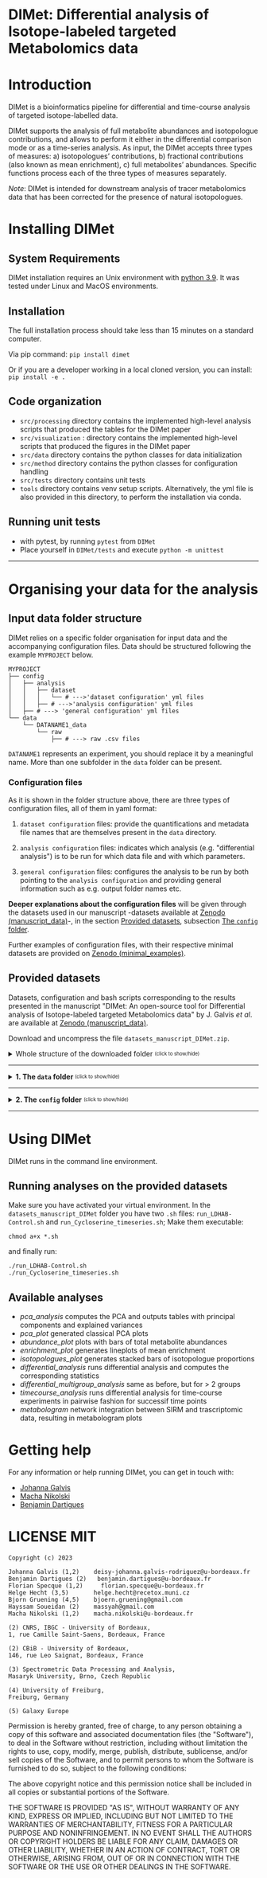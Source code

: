 DIMet: Differential analysis of Isotope-labeled targeted Metabolomics data
===

# Introduction

DIMet is a bioinformatics pipeline for differential and time-course analysis of targeted isotope-labelled data.

DIMet supports the analysis of full metabolite abundances and isotopologue contributions, and allows to perform it either in the differential comparison mode or as a time-series analysis. As input, the DIMet accepts three types of measures: a) isotopologues’ contributions, b) fractional contributions (also known as mean enrichment), c) full metabolites’ abundances. Specific functions process each of the three types of measures separately.

_Note_: DIMet is intended for downstream analysis of tracer metabolomics data that has been corrected for the presence of natural isotopologues. 

# Installing DIMet 

## System Requirements
DIMet installation requires an Unix environment with [python 3.9](http://www.python.org/). 
It was tested under Linux and MacOS environments.


## Installation 

The full installation process should take less than 15 minutes on a standard computer.

Via pip command:
`pip install dimet`

Or if you are a developer working in a local cloned version, you can install:
`pip install -e .`


## Code organization

* `src/processing` directory contains the implemented high-level analysis scripts that produced the tables for the DIMet paper
* `src/visualization` : directory contains the implemented high-level scripts that produced the figures in the DIMet paper
* `src/data` directory contains the python classes for data initialization  
* `src/method` directory contains the python classes for configuration handling
* `src/tests` directory contains unit tests
* `tools` directory contains venv setup scripts. Alternatively, the yml file is also provided in this directory, to perform the installation via conda.


## Running unit tests 

* with pytest, by running `pytest` from `DIMet`
* Place yourself in `DIMet/tests` and execute `python -m unittest` 

-----------------------------------------------------------------------------------------------------
# Organising your data for the analysis

## Input data folder structure

DIMet relies on a specific folder organisation for input data and the accompanying configuration files.
Data should be structured following the example `MYPROJECT` below. 

```
MYPROJECT
├── config
│   ├── analysis
│   │   ├── dataset
│   │   │   └── # --->'dataset configuration' yml files
│   │   ├── # --->'analysis configuration' yml files
│   ├── # ---> 'general configuration' yml files
└── data
    └── DATANAME1_data
        └── raw
            ├── # ---> raw .csv files

```

`DATANAME1` represents an experiment, you should replace it by a meaningful name.
More than one subfolder in the `data` folder can be present.

### Configuration files

As it is shown in the folder structure above, there are three types of configuration files, all of them in yaml format: 

1. `dataset configuration` files:  provide the quantifications and metadata file names that are themselves present in the `data` directory.

2. `analysis configuration` files: indicates which analysis (e.g. "differential analysis") is to be run for which data file and with which parameters.

3. `general configuration` files: configures the analysis to be run by both pointing to the `analysis configuration` and providing general information such as e.g. output folder names etc.

**Deeper explanations about the configuration files** will be given through the datasets used in our manuscript -datasets available at [Zenodo (manuscript_data)](https://sandbox.zenodo.org/record/1224020)-, in the section [Provided datasets](#provided-datasets), subsection 
<a href="#config_folder">The <code>config</code> folder</a>. 

Further examples of configuration files, with their respective minimal datasets are provided on [Zenodo (minimal_examples)](https://sandbox.zenodo.org/record/1224340).

## Provided datasets

Datasets, configuration and bash scripts corresponding to the results presented in the manuscript "DIMet: An open-source tool for Differential analysis of Isotope-labeled targeted Metabolomics data" by J. Galvis *et al*. are available at [Zenodo (manuscript_data)](https://sandbox.zenodo.org/record/1224020). 

Download and uncompress the file `datasets_manuscript_DIMet.zip`.

<details>
 
<summary>Whole structure of the downloaded folder <sub><sup>(click to show/hide)</sup></sub>
</summary>

```
datasets_manuscript_DIMet
├── config
│   ├── analysis
│   │   ├── abundance_plot_Cycloserine.yaml
│   │   ├── abundance_plot_LDHAB-Control.yaml
│   │   ├── dataset
│   │   │   ├── Cycloserine_data.yaml
│   │   │   ├── LDHAB-Control_data_integrate.yaml
│   │   │   └── LDHAB-Control_data.yaml
│   │   ├── differential_analysis_pairwise_LDHAB-Control.yaml
│   │   ├── enrichment_lineplot_Cycloserine.yaml
│   │   ├── isotopologues_plot_Cycloserine.yaml
│   │   ├── isotopologues_plot_LDHAB-Control.yaml
│   │   ├── metabologram_abundance_LDHAB-Control.yaml
│   │   ├── metabologram_enrichment_LDHAB-Control.yaml
│   │   ├── pca_plot_LDHAB-Control.yaml
│   │   ├── pca_tables_Cycloserine.yaml
│   │   └── timecourse_analysis_Cycloserine.yaml
│   ├── general_config_abundance_plot_Cycloserine.yaml
│   ├── general_config_abundance_plot_LDHAB-Control.yaml
│   ├── general_config_differential_analysis_LDHAB-Control.yaml
│   ├── general_config_enrichment_lineplot_Cycloserine.yaml
│   ├── general_config_isotopologues_plot_Cycloserine.yaml
│   ├── general_config_isotopologues_plot_LDHAB-Control.yaml
│   ├── general_config_metabologram_abundance_LDHAB-Control.yaml
│   ├── general_config_metabologram_enrichment_LDHAB-Control.yaml
│   ├── general_config_pca_plot_LDHAB-Control.yaml
│   ├── general_config_pca_tables_Cycloserine.yaml
│   └── general_config_timecourse_analysis_Cycloserine.yaml
├── data
│   ├── Cycloserine_data
│   │   └── raw
│   │       ├── CorrectedIsotopologues.csv
│   │       ├── FracContribution_C.csv
│   │       ├── metadata_cycloser.csv
│   │       └── rawAbundances.csv
│   └── LDHAB-Control_data
│       ├── integration_files
│       │   ├── DEG_Control_LDHAB.csv
│       │   ├── pathways_kegg_metabolites.csv
│       │   ├── pathways_kegg_transcripts.csv
│       │   └── readme.txt
│       └── raw
│           ├── AbundanceCorrected.csv
│           ├── IsotopologuesAbs.csv
│           ├── IsotopologuesProp.csv
│           ├── MeanEnrichment13C.csv
│           └── metadata_endo_ldh.csv
├── run_Cycloserine_timeseries.sh
└── run_LDHAB-Control.sh
```

</details>

------------------------------------------------------------

<details><!--1.section-->

<summary><b>1. The <code>data</code> folder </b> <sub><sup>(click to show/hide)</sup></sub></summary>

  <details>
  <summary>The structure of the <code>data</code> folder is: <sub><sup>(click to show/hide)</sup></sub> </summary>

```
data
├── Cycloserine_data
│   └── raw
│       ├── CorrectedIsotopologues.csv
│       ├── FracContribution_C.csv
│       ├── metadata_cycloser.csv
│       └── rawAbundances.csv
└── LDHAB-Control_data
    ├── integration_files
    │   ├── DEG_Control_LDHAB.csv
    │   ├── pathways_kegg_metabolites.csv
    │   ├── pathways_kegg_transcripts.csv
    │   └── readme.txt
    └── raw
        ├── AbundanceCorrected.csv
        ├── IsotopologuesAbs.csv
        ├── IsotopologuesProp.csv
        ├── MeanEnrichment13C.csv
        └── metadata_endo_ldh.csv
```
   </details>

By zooming into the content of any of the **`raw`** subfolders we can understand the file formatting that is required for using DIMet, both for **quantification** file(s) and the **metadata** file:

   <details><!--1.1 section-->
   <summary><b>1.1. Quantification files</b></summary>
   
   Each quantification .csv file must have a first column named `ID` (containing the isotopologues or the metabolites identifiers), being the names of the rest of the columns the original names of the samples. 
   
   Importantly, the isotopologue identifier must follow the convention: `MetaboliteID_m+X` (for example: `AMP_m+4`, `cit_m+0`, `cit_m+1`)
   
   <details><!--the section showing the first lines of the quantification tables-->
    
   <summary>As an illustration, see here the first lines of the quantification files <sub><sup>(click to show/hide)</sup></sub></summary>

   The first lines and columns of the Isotopologue absolute values file (`IsotopologuesAbs.csv`) which is inside the `raw` subfolder of `LDHAB-Control_data`:
      
     ```
     TAB
     LE
     ```
     
 The first lines and columns of the total metabolite abundances (`AbundanceCorrected.csv`) in the same subfolder:
      
     ```
     TAB
     LE
     ```

  The first lines and columns of the MeanEnrichment13C (`MeanEnrichment13C.csv`) in the same subfolder:
      
     ```
     TAB
     LE
     ```

  The first lines and columns of the Isotopologue proportions file (`IsotopologuesAbs.csv`) in the same subfolder:
      
     ```
     TAB
     LE
     ```
     
  </details><!--closes the section showing the first lines of the quantification tables-->

  
  </details><!--closes the 1.1 section-->


  <details><!--1.2.section-->
   
  <summary><b>1.2. The metadata file</b></summary>

  For describing the samples that are present in the quantification file(s), you must provide a unique metadata file with the columns:
   - dd
   - h
   - i
   - c
   - e
   - f
   - h
   
   
   <details>
   <summary>
    As an illustration, these are the first lines of the <code>metadata_endo_ldh.csv</code>file:
   </summary> 
   
   ```
   TABLEEEE
   METADATAAAAA
   ```
   </details>
  
  
  </details><!--closes 1.2. section-->  

By zooming into the content of the `integration_files` subfolder in the `LDHAB-Control_data` folder, we see the requirements for performing the pathway-based **omics integration** of the labeled targeted metabolomics data and transcriptomics data (note that if you aquired the metabolomes but not the transcriptomes, you can omit this part, and just provide the `raw` subfolders):


   <details><!--1.3.section-->
   <summary>
   <b>1.3. The files for performing the omics integration </b><sup><sub>(click to show/hide)</sub></sup>
   </summary> 

   * The file(s) of *DEGs* (Differentially Expressed Genes):
     
     The LDHAB vs Control (but not Cycloserine) experiment had the two types of omics acquired
     under the same experimental conditions. The transcriptome differential analysis 
     (using DESeq2), produced the file `DEG_Control_LDHAB.csv`:
     ```
 
     ```
     For your data and analysis, you can add more DEGs files if available, with clear informative
     filenames to specify coherent integrations.
   
   * The file of *metabolites per pathway* (`pathways_kegg_metabolites.csv`):
     
     It has as column names the names of the pathways. The values below each column name correspond to the
     metabolites present in each pathway. It is allowed that a same metabolite appears in several pathways.
     The metabolites' names or identifiers must match with those appearing in the metabolite total
     abundances -or the mean enrichment- file.

     Only one file of this type is accepted.

   * The file of *genes or transcripts per pathway* (`pathways_kegg_transcripts.csv`):

     It has as column names the names of the pathways. The values below each column correspond to the gene
     symbols present in each pathway. It is allowed that a same gene symbol appears in several pathways. The
     gene symbols must match with those appearing in the DEGs file.
   
     Only one file of this type is accepted.

   </details><!--closes 1.3.section-->
  

    
</details><!--closes 1. section-->

-----------------------------------------------


<details><!--2. section-->
 
<summary id="config_folder"><b>2. The <code>config</code> folder</b> <sub><sup>(click to show/hide)</sup></sub></summary>

  <details>
  <summary>The structure of the  <code>config</code>  folder is:  
   <sub><sup>(click to show/hide)</sup></sub>
  </summary>

```
config
├── analysis
│   ├── abundance_plot_Cycloserine.yaml
│   ├── abundance_plot_LDHAB-Control.yaml
│   ├── dataset
│   │   ├── Cycloserine_data.yaml
│   │   ├── LDHAB-Control_data_integrate.yaml
│   │   └── LDHAB-Control_data.yaml
│   ├── differential_analysis_pairwise_LDHAB-Control.yaml
│   ├── enrichment_lineplot_Cycloserine.yaml
│   ├── isotopologues_plot_Cycloserine.yaml
│   ├── isotopologues_plot_LDHAB-Control.yaml
│   ├── metabologram_abundance_LDHAB-Control.yaml
│   ├── metabologram_enrichment_LDHAB-Control.yaml
│   ├── pca_plot_LDHAB-Control.yaml
│   ├── pca_tables_Cycloserine.yaml
│   └── timecourse_analysis_Cycloserine.yaml
├── general_config_abundance_plot_Cycloserine.yaml
├── general_config_abundance_plot_LDHAB-Control.yaml
├── general_config_differential_analysis_LDHAB-Control.yaml
├── general_config_enrichment_lineplot_Cycloserine.yaml
├── general_config_isotopologues_plot_Cycloserine.yaml
├── general_config_isotopologues_plot_LDHAB-Control.yaml
├── general_config_metabologram_abundance_LDHAB-Control.yaml
├── general_config_metabologram_enrichment_LDHAB-Control.yaml
├── general_config_pca_plot_LDHAB-Control.yaml
├── general_config_pca_tables_Cycloserine.yaml
└── general_config_timecourse_analysis_Cycloserine.yaml

```
   </details> 
   
We can appreciate that there are 3 different configuration files: 
* the *dataset configuration* files (such as `Cycloserine_data.yaml`), located inside the `config/analysis/dataset/` folder
* the *analysis configuration* files (such as `abundance_plot_Cycloserine.yaml`), located inside the `config/analysis/` folder
* the *general configuration* files (such as `general_config_pca_tables_Cycloserine.yaml`), located directly inside the `config` folder


The next sections explain each type of these files. Furthermore, when analyzing your own data, you can use these configuration files as templates and modify them coherently, for this purpose we will guide you across the next sections, to make it easier for you.

 <details><!--2.1. section -->
 <summary id="dataset-config"><b>2.1. The dataset configuration </b></summary>  
  
   For each given dataset, there must exist a corresponding *dataset configuration* file, which is located inside the `config/analysis/dataset/` folder.
   This file must specify:
  - the name of the metadata file
  - the names of the quantification files
  - the "order" of the conditions, where the *control* is the first to be listed (note that the name assigned to the control condition can be different than the one we used in our data).

    Below there is the `LDHAB-Control_data.yaml` file,  where the `# <-` comment indicates the
    parts that you can modify as needed when preparing your own analysis.
    
    Note that the parameter `_target_` must **not** be changed.

    If you do not have all the four types of quantification that are shown below, just delete
    the entire line making reference to the type of quantification that is absent.
  
  ```
  _target_: dimet.data.DatasetConfig

  label: LDHAB-Control  # <- change after the colon
  name: experiment in hypoxia, LDHAB vs Control  # <- change after the colon
  subfolder: LDHAB-Control_data  # <- subfolder name in the data folder, change after the colon
    
  # ALWAYS WITHIN THE RAW SUBFOLDER
  metadata: metadata_endo_ldh   # <- change after the colon
  abundances: AbundanceCorrected   # <- change after the colon
  mean_enrichment: MeanEnrichment13C   # <- change after the colon
  isotopologue_proportions: IsotopologuesProp   # <- change after the colon
  isotopologues: IsotopologuesAbs   # <- change after the colon
    
  conditions :
   - Control # <- first must be control
   - sgLDHAB # <- the rest of the conditions vertically listed
  ```
  This dataset configuration will be used by all the types of analysis we offer except the omics integration, see the section *The integration dataset configuration* for that purpose.

   <details><!--2.1.1. section-->
   <summary>2.1.1.The integration dataset configuration (for <b>omics integration</b>)</summary>
  
   When a data folder for performing the **omics integration** exists, there must also exist a *dataset configuration* file.
   
   Below there is the `LDHAB-Control_data_integrate.yaml` file,  where the `# <-` comment indicates the
   parts that you can modify as needed when preparing your own analysis. 
    
   Note that the parameter `_target_` must **not** be changed.
    
    
    ```
    _target_: dimet.data.DataIntegrationConfig  

    label: integrate_DAM_DEG_LDHAB-Control   # <- change after the colon
    name: Integration of two omics LDHAB vs Control   # <- change after the colon
    subfolder: LDHAB-Control_data  # <- subfolder name in the data folder, change after the colon
    
    conditions :
     - Control # <- first must be control
     - sgLDHAB # <- the rest of the conditions vertically listed
    
    # ALWAYS WITHIN THE RAW SUBFOLDER
    metadata: metadata_endo_ldh   # <- change after the colon
    abundances: AbundanceCorrected   # <- change after the colon
    mean_enrichment: MeanEnrichment13C   # <- change after the colon
    
    # WITHIN THE INTEGRATION_FILES SUBFOLDER
    transcripts:  
      - DEG_Control_LDHAB   # <- file name
    
    pathways: 
      metabolites: pathways_kegg_metabolites  # <- file name, change after the colon
      transcripts: pathways_kegg_transcripts   # <- file name, change after the colon

    ```

   </details><!--closes 2.1.1. section-->

  End of the dataset configuration section.


 
  </details><!--closes 2.1 section-->

  <details><!--2.2. section-->
  <summary><b>2.2. The analysis configuration </b></summary>   
   
   The *analysis configuration* is located inside the `config/analysis/` folder. For each analysis to be performed, one analysis configuration file must exist. It indicates which is the type of analysis we want to run, on which dataset this analysis will be applied, and the parameters that are specific to that analysis.

   Below the file `differential_analysis_pairwise_LDHAB-Control.yaml` illustrates a pairwise differential analysis configuration. The `# <-` comment indicates the parts that you can modify as needed when preparing your own analysis.
   
     ```
     label: differential-analysis-LDHAB-Control   # <- change after the colon

     defaults:
       - dataset: LDHAB-Control_data     # <- change after the colon
       - method: differential_analysis
     
     comparisons :
       - [[sgLDHAB, T48], [Control, T48]]   # <-      
     
     statistical_test:
       abundances: prm-scipy   # <- see statistic test options, change after the colon
       mean_enrichment: prm-scipy    # <- see options, change after the colon
       isotopologues: disfit    # <- see options, change after the colon
       isotopologue_proportions: ranksum    # <- see options, change after the colon

     ```
   
   <!-- COMPLETE: Currently the statistic test options are: etc etc -->
   
   
   Note that the parameters in the *analysis configuration* must be also coherent with our dataset.
   Feel free to reuse all our analysis configuration files, most of them are really short, simple and easy to understand and modify.
  
        
   <details><!--2.2.1. section-->
   <summary>2.1.1. The analysis configuration for the <b>omics integration</b> </summary> 

   The integration performed by DIMet displays the 'differential omics' in the form of Metabologram(s). The analysis configuration file `metabologram_abundance_LDHAB-Control.yaml` uses the differential metabolites' abundances (the `# <-` comment indicates the parts that you can modify as needed when preparing your own analysis):
    
       ```
       label: metabologram-using-abundance-LDHAB-Control  # <- change after the colon
   
       defaults:
         - dataset: LDHAB-Control_data_integrate  # <- integration dataset config
         - method: metabologram_integration
       
       comparisons :
         - [[sgLDHAB, T48], [Control, T48]]   # <-  see note (**) 
       
       # running for total abundances
       statistical_test:
         abundances: prm-scipy   # <- change after the colon
       
       columns_metabolites:
         ID : metabolite
         values : log2FC   # <- or FC, change after the colon
         
       columns_transcripts:
         ID: external_gene_name  # <- the gene symbols column, change after the colon
         values: log2FoldChange  # <- change after the colon
         
       compartment:
         en    
        ```
   (`**`) each metabolomics comparison must match with a DEG file. In this `metabologram_abundance_LDHAB-Control.yaml` there is only 1 comparison. When > 1 comparisons, they must be listed the same strict order as the DEG files listed in the *integration dataset configuration* (check inside section <a href="#dataset-config">dataset configuration</a>). 
   
   If you need to run the integration using the differential mean enrichment, a separate analysis configuration file must be created, we provide `metabologram_enrichment_LDHAB-Control.yaml` that you can use as template.    
        
   </details><!--closes 2.2.1. section-->  
   
  </details><!--closes 2.2. section-->


  <details><!--2.3. section-->
  <summary><b>2.3. The general configuration </b></summary>    
   
   The *general configuration* file is located directly inside the `config` folder. It must declare the name of its corrresponding *analysis configuration* file. Place yourself in `defaults:` then `- analysis:`, see below:
     
     ```
     hydra:
       job:
         chdir: true
       run:
         dir: outputs/${now:%Y-%m-%d}/${now:%H-%M-%S}/${analysis.dataset.label}-${analysis.method.label}

     defaults:
       - analysis: differential_analysis_example2  # <-- HERE the 'analysis configuration' name

     figure_path: figures
     table_path: tables    
     ```
   When preparing your own analysis, use the above as template and simply replace `differential_analysis_example2` by the name of your analysis.
   
   This *general configuration* file also provides the parameters for generating the output folder names; keep these 
   output parameters unmodified, so DIMet will generate the full output folders and files names
   automatically.
     
   </details><!--closes 2.3. section--> 
   
   Note that across all the types of configuration files, any referenced file name must be written without the extension.
     
</details><!--closes  2. section -->



-----------------------------------------------------------------------------------------------------

# Using DIMet 

DIMet runs in the command line environment. 

## Running analyses on the provided datasets

Make sure you have activated your virtual environment. In the `datasets_manuscript_DIMet` folder you have two `.sh` files: `run_LDHAB-Control.sh` and `run_Cycloserine_timeseries.sh`; Make them executable:
```
chmod a+x *.sh
```
and finally run:
```
./run_LDHAB-Control.sh
./run_Cycloserine_timeseries.sh
```

## Available analyses

- _pca_analysis_ computes the PCA and outputs tables with principal components and explained variances
- _pca_plot_ generated classical PCA plots
- _abundance_plot_ plots with bars of total metabolite abundances
- _enrichment_plot_ generates lineplots of mean enrichment
- _isotopologues_plot_ generates stacked bars of isotopologue proportions
- _differential_analysis_ runs differential analysis and computes the corresponding statistics
- _differential_multigroup_analysis_ same as before, but for > 2 groups
- _timecourse_analysis_ runs differential analysis for time-course experiments in pairwise fashion for successif time points
- _metabologram_ network integration between SIRM and trascriptomic data, resulting in metabologram plots

  
# Getting help

For any information or help running DIMet, you can get in touch with: 

* [Johanna Galvis](mailto:deisy-johanna.galvis-rodriguez[AT]u-bordeaux.fr)
* [Macha Nikolski](mailto:macha.nikolski[AT]u-bordeaux.fr)
* [Benjamin Dartigues](mailto:benjamin.dartigues[AT]u-bordeaux.fr)

# LICENSE MIT

    Copyright (c) 2023 
    
    Johanna Galvis (1,2)    deisy-johanna.galvis-rodriguez@u-bordeaux.fr
    Benjamin Dartigues (2)	 benjamin.dartigues@u-bordeaux.fr
    Florian Specque (1,2)	  florian.specque@u-bordeaux.fr
    Helge Hecht (3,5)       helge.hecht@recetox.muni.cz
    Bjorn Gruening (4,5)    bjoern.gruening@gmail.com
    Hayssam Soueidan (2)    massyah@gmail.com
    Macha Nikolski (1,2)    macha.nikolski@u-bordeaux.fr
    
    (2) CNRS, IBGC - University of Bordeaux,
    1, rue Camille Saint-Saens, Bordeaux, France

    (2) CBiB - University of Bordeaux,
    146, rue Leo Saignat, Bordeaux, France

    (3) Spectrometric Data Processing and Analysis,
    Masaryk University, Brno, Czech Republic
    
    (4) University of Freiburg, 
    Freiburg, Germany
    
    (5) Galaxy Europe
    
Permission is hereby granted, free of charge, to any person obtaining a copy of this software and associated documentation files (the "Software"), to deal in the Software without restriction, including without limitation the rights to use, copy, modify, merge, publish, distribute, sublicense, and/or sell copies of the Software, and to permit persons to whom the Software is furnished to do so, subject to the following conditions:

The above copyright notice and this permission notice shall be included in all copies or substantial portions of the Software.

THE SOFTWARE IS PROVIDED "AS IS", WITHOUT WARRANTY OF ANY KIND, EXPRESS OR IMPLIED, INCLUDING BUT NOT LIMITED TO THE WARRANTIES OF MERCHANTABILITY, FITNESS FOR A PARTICULAR PURPOSE AND NONINFRINGEMENT. IN NO EVENT SHALL THE AUTHORS OR COPYRIGHT HOLDERS BE LIABLE FOR ANY CLAIM, DAMAGES OR OTHER LIABILITY, WHETHER IN AN ACTION OF CONTRACT, TORT OR OTHERWISE, ARISING FROM, OUT OF OR IN CONNECTION WITH THE SOFTWARE OR THE USE OR OTHER DEALINGS IN THE SOFTWARE.
